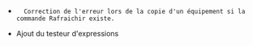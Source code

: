 -       Correction de l'erreur lors de la copie d'un équipement si la commande Rafraichir existe.
-   Ajout du testeur d'expressions
